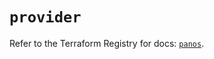 # `provider`

Refer to the Terraform Registry for docs: [`panos`](https://registry.terraform.io/providers/paloaltonetworks/panos/2.0.5/docs).
